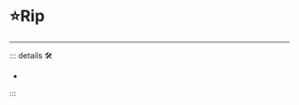 # ⭐<labor>Rip</labor>

---

<!-- =================================================== -->
<!-- =================================================== -->
<!-- =================================================== -->
<!-- =================================================== -->
<!-- =================================================== -->
::: details 🛠

-

:::